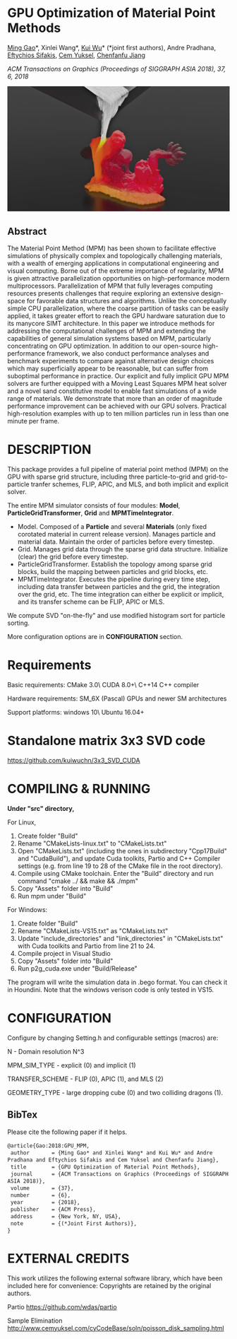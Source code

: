 # GPU Optimization of Material Point Methods 

[Ming Gao](http://pages.cs.wisc.edu/~mingg13/)\*, 
Xinlei Wang\*, 
[Kui Wu](http://www.cs.utah.edu/~kwu/)\* (\*joint first authors), 
Andre Pradhana, 
[Eftychios Sifakis](http://pages.cs.wisc.edu/~sifakis/), 
[Cem Yuksel](http://www.cemyuksel.com/), 
[Chenfanfu Jiang](https://www.seas.upenn.edu/~cffjiang/)

*ACM Transactions on Graphics (Proceedings of SIGGRAPH ASIA 2018), 37, 6, 2018*

![Alt text](Images/Teaser.jpg)

## Abstract

The Material Point Method (MPM) has been shown to facilitate effective simulations of physically complex and topologically challenging materials, with a wealth of emerging applications in computational engineering and visual computing. Borne out of the extreme importance of regularity, MPM is given attractive parallelization opportunities on high-performance modern multiprocessors. Parallelization of MPM that fully leverages computing resources presents challenges that require exploring an extensive design-space for favorable data structures and algorithms. Unlike the conceptually simple CPU parallelization, where the coarse partition of tasks can be easily applied, it takes greater effort to reach the GPU hardware saturation due to its manycore SIMT architecture. In this paper we introduce methods for addressing the computational challenges of MPM and extending the capabilities of general simulation systems based on MPM, particularly concentrating on GPU  optimization. In addition to our open-source high-performance framework, we also conduct performance analyses and benchmark experiments to compare against alternative design choices which may superficially appear to be reasonable, but can suffer from suboptimal performance in practice. Our explicit and fully implicit GPU MPM solvers are further equipped with a Moving Least Squares MPM heat solver and a novel sand constitutive model to enable fast simulations of a wide range of materials. We demonstrate that more than an order of magnitude performance improvement can be achieved with our GPU solvers. Practical high-resolution examples with up to ten million particles run in less than one minute per frame.

DESCRIPTION
===========

This package provides a full pipeline of material point method (MPM) on the GPU with sparse grid structure, 
including three particle-to-grid and grid-to-particle tranfer schemes, FLIP, APIC, and MLS, 
and both implicit and explicit solver. 

The entire MPM simulator consists of four modules: **Model**, **ParticleGridTransformer**, **Grid** and **MPMTimeIntegrator**.
* Model. Composed of a **Particle** and several **Materials** (only fixed corotated material in current release version). Manages particle and material data. Maintain the order of particles before every timestep.
* Grid. Manages grid data through the sparse grid data structure. Initialize (clear) the grid before every timestep.
* ParticleGridTransformer. Establish the topology among sparse grid blocks, build the mapping between particles and grid blocks, etc.
* MPMTimeIntegrator. Executes the pipeline during every time step, including data transfer between particles and the grid, the integration over the grid, etc. The time integration can either be explicit or implicit, and its transfer scheme can be FLIP, APIC or MLS.

We compute SVD "on-the-fly" and use modified histogram sort for particle sorting.

More configuration options are in **CONFIGURATION** section.

Requirements
============

Basic requirements: CMake 3.0\ CUDA 8.0+\ C++14 C++ compiler

Hardware requirements: SM_6X (Pascal) GPUs and newer SM architectures

Support platforms: windows 10\ Ubuntu 16.04+

Standalone matrix 3x3 SVD code
============

https://github.com/kuiwuchn/3x3_SVD_CUDA

COMPILING & RUNNING
===================

**Under "src" directory,**

For Linux, 
1. Create folder "Build"
2. Rename "CMakeLists-linux.txt" to "CMakeLists.txt"
3. Open "CMakeLists.txt" (including the ones in subdirectory "Cpp17Build" and "CudaBuild"), and update Cuda toolkits, Partio and C++ Compiler settings (e.g. from line 19 to 28 of the CMake file in the root directory). 
4. Compile using CMake toolchain. Enter the "Build" directory and run command "cmake ../ && make && ./mpm"
5. Copy "Assets" folder into "Build"
6. Run mpm under "Build"

For Windows:

1. Create folder "Build"
2. Rename "CMakeLists-VS15.txt" as "CMakeLists.txt"
3. Update "include_directories" and "link_directories" in "CMakeLists.txt" with Cuda toolkits and Partio from line 21 to 24.
4. Compile project in Visual Studio
5. Copy "Assets" folder into "Build"
6. Run p2g_cuda.exe under "Build/Release"

The program will write the simulation data in .bego format. You can check it in Houndini.
Note that the windows verison code is only tested in VS15.

CONFIGURATION
=============

Configure by changing Setting.h and configurable settings (macros) are:

N - Domain resolution N^3

MPM_SIM_TYPE - explicit (0) and implicit (1)

TRANSFER_SCHEME  - FLIP (0), APIC (1), and MLS (2)

GEOMETRY_TYPE - large dropping cube (0) and two colliding dragons (1). 

## BibTex 

Please cite the following paper if it helps. 

```
@article{Gao:2018:GPU_MPM,
 author       = {Ming Gao* and Xinlei Wang* and Kui Wu* and Andre Pradhana and Eftychios Sifakis and Cem Yuksel and Chenfanfu Jiang},
 title        = {GPU Optimization of Material Point Methods},
 journal      = {ACM Transactions on Graphics (Proceedings of SIGGRAPH ASIA 2018)},
 volume       = {37},  
 number       = {6},  
 year         = {2018},   
 publisher    = {ACM Press},
 address      = {New York, NY, USA},
 note         = {(*Joint First Authors)},
}  
```
EXTERNAL CREDITS
================

This work utilizes the following external software library, which have been included here for convenience:
Copyrights are retained by the original authors.

Partio https://github.com/wdas/partio

Sample Elimination http://www.cemyuksel.com/cyCodeBase/soln/poisson_disk_sampling.html 
